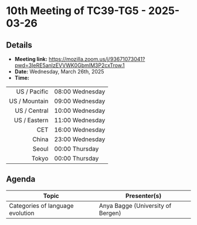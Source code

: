 # 10th Meeting of TC39-TG5 - 2025-03-26

## Details
- **Meeting link:** https://mozilla.zoom.us/j/93671073041?pwd=3IeRE5anlzEVVWK0GbmIM3P2cxTrow.1
- **Date:** Wednesday, March 26th, 2025
- **Time:** 
  
|              |                 |
| -----------: | --------------- |
| US / Pacific | 08:00 Wednesday |
| US / Mountain | 09:00 Wednesday |
| US / Central | 10:00 Wednesday |
| US / Eastern | 11:00 Wednesday |
|          CET | 16:00 Wednesday |
|        China | 23:00 Wednesday |
|        Seoul | 00:00 Thursday |
|        Tokyo | 00:00 Thursday |



## Agenda
|Topic|Presenter(s)|
|-----|------------|
|Categories of language evolution|Anya Bagge (University of Bergen)|

